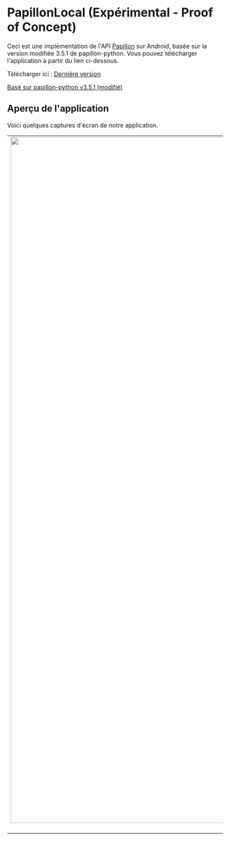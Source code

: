 # PapillonLocal (Expérimental - Proof of Concept)

Ceci est une implémentation de l'API [Papillon](https://github.com/PapillonApp/papillon-python/releases/tag/v3.5.1) sur Android, basée sur la version modifiée 3.5.1 de papillon-python. Vous pouvez télécharger l'application à partir du lien ci-dessous.

Télécharger ici : [Dernière version](https://github.com/andronedev/PapillonLocal/releases)

[Basé sur papillon-python v3.5.1 (modifié)](https://github.com/PapillonApp/papillon-python/releases/tag/v3.5.1)

## Aperçu de l'application
Voici quelques captures d'écran de notre application.

| | |
|:-------------------------:|:-------------------------:|
|<img width="1604" alt="Capture d'écran 1" src="https://github.com/andronedev/PapillonLocal/assets/31452517/070a20d9-4264-4a62-93da-0c870806fbc0"> Capture d'écran 1 |<img width="1604" alt="Capture d'écran 2" src="https://github.com/andronedev/PapillonLocal/assets/31452517/5e6e47d6-b3db-4f68-a54c-89571fadb582"> Capture d'écran 2 |
